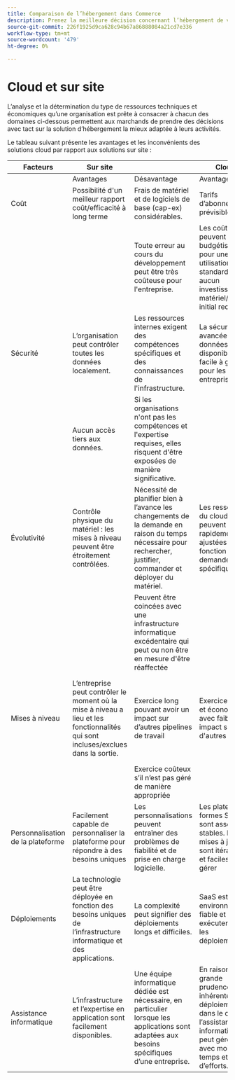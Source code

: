 ```yaml
---
title: Comparaison de l’hébergement dans Commerce
description: Prenez la meilleure décision concernant l’hébergement de votre projet de commerce électronique en consultant ce tableau de comparaison.
source-git-commit: 226f1925d9ca628c94b67a86888084a21cd7e336
workflow-type: tm+mt
source-wordcount: '479'
ht-degree: 0%

---
```



# Cloud et sur site

L’analyse et la détermination du type de ressources techniques et économiques qu’une organisation est prête à consacrer à chacun des domaines ci-dessous permettent aux marchands de prendre des décisions avec tact sur la solution d’hébergement la mieux adaptée à leurs activités.

Le tableau suivant présente les avantages et les inconvénients des solutions cloud par rapport aux solutions sur site :

<table>
    <thead>
        <tr>
            <th>Facteurs</th>
            <th>Sur site</th>
            <th></th>
            <th>Cloud</th>
            <th></th>
        </tr>
    </thead>
    <tbody>
        <tr>
            <td></td>
            <td>Avantages</td>
            <td>Désavantage</td>
            <td>Avantages</td>
            <td>Désavantage</td>
        </tr>
        <tr>
            <td>Coût</td>
            <td>Possibilité d'un meilleur rapport coût/efficacité à long terme</td>
            <td>Frais de matériel et de logiciels de base (cap-ex) considérables.</td>
            <td>Tarifs d’abonnement prévisibles.</td>
            <td>Une projection des coûts à long terme est nécessaire.</td>
        </tr>
        <tr>
            <td></td>
            <td></td>
            <td>Toute erreur au cours du développement peut être très coûteuse pour l'entreprise.</td>
            <td>Les coûts peuvent être budgétisés pour une utilisation standard et aucun investissement matériel/logiciel initial requis.</td>
            <td>Les coûts de licence peuvent réduire les économies matérielles</td>
        </tr>
        <tr>
            <td>Sécurité</td>
            <td>L’organisation peut contrôler toutes les données localement.</td>
            <td>Les ressources internes exigent des compétences spécifiques et des connaissances de l'infrastructure.</td>
            <td>La sécurité avancée des données est disponible et facile à gérer pour les entreprises.</td>
            <td>Ciblage agressif des hackers</td>
        </tr>
        <tr>
            <td></td>
            <td>Aucun accès tiers aux données.</td>
            <td>Si les organisations n'ont pas les compétences et l'expertise requises, elles risquent d'être exposées de manière significative.</td>
            <td></td>
            <td>Les données sont accessibles par des tiers.</td>
        </tr>
        <tr>
            <td>Évolutivité</td>
            <td>Contrôle physique du matériel : les mises à niveau peuvent être étroitement contrôlées.</td>
            <td>Nécessité de planifier bien à l’avance les changements de la demande en raison du temps nécessaire pour rechercher, justifier, commander et déployer du matériel.</td>
            <td>Les ressources du cloud peuvent être rapidement ajustées en fonction de la demande spécifique.</td>
            <td>Les coûts augmentent lorsque l’infrastructure cloud est mal gérée et mal suivie.</td>
        </tr>
        <tr>
            <td></td>
            <td></td>
            <td>Peuvent être coincées avec une infrastructure informatique excédentaire qui peut ou non être en mesure d'être réaffectée</td>
            <td></td>
            <td></td>
        </tr>
        <tr>
            <td>Mises à niveau</td>
            <td>L’entreprise peut contrôler le moment où la mise à niveau a lieu et les fonctionnalités qui sont incluses/exclues dans la sortie.</td>
            <td>Exercice long pouvant avoir un impact sur d’autres pipelines de travail</td>
            <td>Exercice rapide et économique avec faible impact sur d'autres tâches</td>
            <td>Le fournisseur SaaS gère la mise à niveau, et l’entreprise n’est pas toujours au courant de la sortie finale et de l’impact sur le site.</td>
        </tr>
        <tr>
            <td></td>
            <td></td>
            <td>Exercice coûteux s’il n’est pas géré de manière appropriée</td>
            <td></td>
            <td></td>
        </tr>
        <tr>
            <td>Personnalisation de la plateforme</td>
            <td>Facilement capable de personnaliser la plateforme pour répondre à des besoins uniques</td>
            <td>Les personnalisations peuvent entraîner des problèmes de fiabilité et de prise en charge logicielle.</td>
            <td>Les plates-formes SaaS sont assez stables. Les mises à jour sont itératives et faciles à gérer</td>
            <td>SaaS réduit la capacité de modification de la plateforme.</td>
        </tr>
        <tr>
            <td>Déploiements</td>
            <td>La technologie peut être déployée en fonction des besoins uniques de l’infrastructure informatique et des applications.</td>
            <td>La complexité peut signifier des déploiements longs et difficiles.</td>
            <td>SaaS est un environnement fiable et facile à exécuter pour les déploiements</td>
            <td>Normalement, SaaS est mis en oeuvre avec le plus petit dénominateur commun, ce qui peut parfois entraîner une limitation des fonctionnalités.</td>
        </tr>
        <tr>
            <td>Assistance informatique</td>
            <td>L’infrastructure et l’expertise en application sont facilement disponibles.</td>
            <td>Une équipe informatique dédiée est nécessaire, en particulier lorsque les applications sont adaptées aux besoins spécifiques d’une entreprise.</td>
            <td>En raison de la grande prudence inhérente aux déploiements dans le cloud, l’assistance informatique peut gérer plus avec moins de temps et d’efforts.</td>
            <td>La courbe d'apprentissage du cloud est importante et le personnel formé de manière adéquate coûte cher.</td>
        </tr>
    </tbody>
</table>
